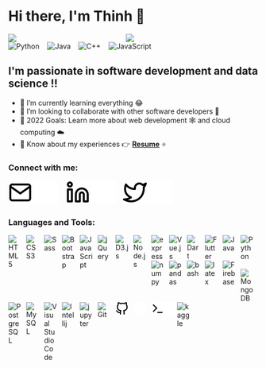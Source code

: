 # Hi there, I'm Thinh 👋

<img align="left" width="47%" src="https://github-readme-stats.vercel.app/api?username=ThinhLe881&show_icons=true&theme=radical" />
<img align="left" width="47%" src="https://github-readme-stats.vercel.app/api/top-langs/?username=ThinhLe881&layout=compact" />

![Python](https://img.shields.io/badge/python-3670A0?style=for-the-badge&logo=python&logoColor=ffdd54)
&nbsp;&nbsp;
![Java](https://img.shields.io/badge/java-%23ED8B00.svg?style=for-the-badge&logo=java&logoColor=white)
&nbsp;&nbsp;
![C++](https://img.shields.io/badge/c++-%2300599C.svg?style=for-the-badge&logo=c%2B%2B&logoColor=white)
&nbsp;&nbsp;
![JavaScript](https://img.shields.io/badge/javascript-%23323330.svg?style=for-the-badge&logo=javascript&logoColor=%23F7DF1E)

## I'm passionate in software development and data science !!

- 🌱 I’m currently learning everything 😂
- 👯 I’m looking to collaborate with other software developers 🤝
- 🥅 2022 Goals: Learn more about web development 🕸️ and cloud computing ☁️
- 📄 Know about my experiences 👉 **[Resume](https://drive.google.com/file/d/1Y3MgFCz6nOeWuqXlWm-U1yRVx3JNJ2Nf/view?usp=sharing)** ⭐

### Connect with me:

[![gmail](./images/mail-light.svg)](mailto:thinhleminh201@gmail.com#gh-light-mode-only)
[![gmail](./images/mail-dark.svg)](mailto:thinhleminh201@gmail.com#gh-dark-mode-only)
&nbsp;&nbsp;
[![linked](./images/linkedin-light.svg)](https://linkedin.com/in/thinhle201#gh-light-mode-only)
[![linkedin](./images/linkedin-dark.svg)](https://linkedin.com/in/thinhle201#gh-dark-mode-only)
&nbsp;&nbsp;
[![twitter](./images/twitter-light.svg)](https://twitter.com/thinhle201#gh-light-mode-only)
[![twitter](./images/twitter-dark.svg)](https://twitter.com/thinhle201#gh-dark-mode-only)

### Languages and Tools:

[<img align="left" alt="HTML5" width="26px" src="https://cdn.jsdelivr.net/gh/devicons/devicon/icons/html5/html5-original.svg" style="padding-right:10px;" />][linkedin]
[<img align="left" alt="CSS3" width="26px" src="https://cdn.jsdelivr.net/gh/devicons/devicon/icons/css3/css3-original.svg" style="padding-right:10px;" />][linkedin]
[<img align="left" alt="Sass" width="26px" src="https://cdn.jsdelivr.net/gh/devicons/devicon/icons/sass/sass-original.svg" style="padding-right:10px;" />][linkedin]
[<img align="left" alt="Bootstrap" width="26px" src="https://cdn.jsdelivr.net/gh/devicons/devicon/icons/bootstrap/bootstrap-original.svg" style="padding-right:10px;" />][linkedin]
[<img align="left" alt="JavaScript" width="26px" src="https://cdn.jsdelivr.net/gh/devicons/devicon/icons/javascript/javascript-original.svg" style="padding-right:10px;" />][linkedin]
[<img align="left" alt="jQuery" width="26px" src="https://cdn.jsdelivr.net/gh/devicons/devicon/icons/jquery/jquery-original.svg" style="padding-right:10px;" />][linkedin]
[<img align="left" alt="D3.js" width="26px" src="https://cdn.jsdelivr.net/gh/devicons/devicon/icons/d3js/d3js-original.svg" style="padding-right:10px;" />][linkedin]
[<img align="left" alt="Node.js" width="26px" src="https://cdn.jsdelivr.net/gh/devicons/devicon/icons/nodejs/nodejs-original.svg" style="padding-right:10px;" />][linkedin]
[<img align="left" alt="express" width="26px" src="https://cdn.jsdelivr.net/gh/devicons/devicon/icons/express/express-original.svg" style="padding-right:10px;" />][linkedin]
[<img align="left" alt="Vue.js" width="26px" src="https://cdn.jsdelivr.net/gh/devicons/devicon/icons/vuejs/vuejs-original.svg" style="padding-right:10px;" />][linkedin]
[<img align="left" alt="Dart" width="26px" src="https://cdn.jsdelivr.net/gh/devicons/devicon/icons/dart/dart-original.svg" style="padding-right:10px;" />][linkedin]
[<img align="left" alt="Flutter" width="26px" src="https://cdn.jsdelivr.net/gh/devicons/devicon/icons/flutter/flutter-original.svg" style="padding-right:10px;" />][linkedin]
[<img align="left" alt="Java" width="26px" src="https://cdn.jsdelivr.net/gh/devicons/devicon/icons/java/java-original.svg" style="padding-right:10px;" />][linkedin]
[<img align="left" alt="Python" width="26px" src="https://cdn.jsdelivr.net/gh/devicons/devicon/icons/python/python-original.svg" style="padding-right:10px;" />][linkedin]
[<img align="left" alt="numpy" width="26px" src="https://cdn.jsdelivr.net/gh/devicons/devicon/icons/numpy/numpy-original.svg" style="padding-right:10px;" />][linkedin]
&nbsp;&nbsp;
[<img align="left" alt="pandas" width="26px" src="https://cdn.jsdelivr.net/gh/devicons/devicon/icons/pandas/pandas-original.svg" style="padding-right:10px;" />][linkedin]
[<img align="left" alt="bash" width="26px" src="https://cdn.jsdelivr.net/gh/devicons/devicon/icons/bash/bash-original.svg" style="padding-right:10px;" />][linkedin]
[<img align="left" alt="latex" width="26px" src="https://cdn.jsdelivr.net/gh/devicons/devicon/icons/latex/latex-original.svg" style="padding-right:10px;" />][linkedin]
[<img align="left" alt="Firebase" width="26px" src="https://cdn.jsdelivr.net/gh/devicons/devicon/icons/firebase/firebase-plain.svg" style="padding-right:10px;" />][linkedin]
[<img align="left" alt="MongoDB" width="26px" src="https://cdn.jsdelivr.net/gh/devicons/devicon/icons/mongodb/mongodb-original.svg" style="padding-right:10px;" />][linkedin]
[<img align="left" alt="PostgreSQL" width="26px" src="https://cdn.jsdelivr.net/gh/devicons/devicon/icons/postgresql/postgresql-plain.svg" style="padding-right:10px;" />][linkedin]
[<img align="left" alt="MySQL" width="26px" src="https://cdn.jsdelivr.net/gh/devicons/devicon/icons/mysql/mysql-original.svg" style="padding-right:10px;" />][linkedin]
[<img align="left" alt="Visual Studio Code" width="26px" src="https://cdn.jsdelivr.net/gh/devicons/devicon/icons/vscode/vscode-original.svg" style="padding-right:10px;" />][linkedin]
[<img align="left" alt="Intellij" width="26px" src="https://cdn.jsdelivr.net/gh/devicons/devicon/icons/intellij/intellij-original.svg" style="padding-right:10px;" />][linkedin]
[<img align="left" alt="jupyter" width="26px" src="https://cdn.jsdelivr.net/gh/devicons/devicon/icons/jupyter/jupyter-original.svg" style="padding-right:10px;" />][linkedin]
[<img align="left" alt="Git" width="26px" src="https://cdn.jsdelivr.net/gh/devicons/devicon/icons/git/git-original.svg" style="padding-right:10px;" />][linkedin]
[<img align="left" alt="GitHub" width="26px" src="./images/github-light.svg" style="padding-right:10px;" />](#gh-light-mode-only)
[<img align="left" alt="GitHub" width="26px" src="./images/github-dark.svg" style="padding-right:10px;" />](#gh-dark-mode-only)
[<img align="left" alt="Terminal" width="26px" src="./images/terminal-light.svg" />](#gh-light-mode-only)
[<img align="left" alt="Terminal" width="26px" src="./images/terminal-dark.svg" />](#gh-dark-mode-only)
[<img align="left" alt="kaggle" width="26px" src="https://cdn.jsdelivr.net/gh/devicons/devicon/icons/kaggle/kaggle-original.svg" style="padding-right:10px;" />][linkedin]

[gmail]: thinhleminh201@gmail.com
[linkedin]: https://linkedin.com/in/thinhle201
[twitter]: https://twitter.com/thinhle201
